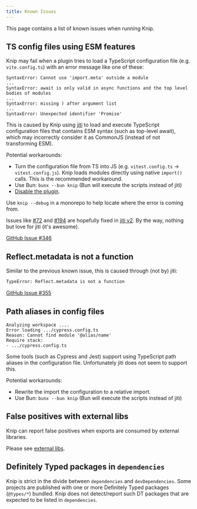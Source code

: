 ```yaml
---
title: Known Issues
---
```


This page contains a list of known issues when running Knip.

## TS config files using ESM features

Knip may fail when a plugin tries to load a TypeScript configuration file (e.g.
`vite.config.ts`) with an error message like one of these:

```
SyntaxError: Cannot use 'import.meta' outside a module
...
SyntaxError: await is only valid in async functions and the top level bodies of modules
...
SyntaxError: missing ) after argument list
...
SyntaxError: Unexpected identifier 'Promise'
```

This is caused by Knip using [jiti][1] to load and execute TypeScript
configuration files that contains ESM syntax (such as top-level await), which
may incorrectly consider it as CommonJS (instead of not transforming ESM).

Potential workarounds:

- Turn the configuration file from TS into JS (e.g. `vitest.config.ts` →
  `vitest.config.js`). Knip loads modules directly using native `import()`
  calls. This is the recommended workaround.
- Use Bun: `bunx --bun knip` (Bun will execute the scripts instead of jiti)
- [Disable the plugin][2].

Use `knip --debug` in a monorepo to help locate where the error is coming from.

Issues like [#72][3] and [#194][4] are hopefully fixed in [jiti v2][5]. By the
way, nothing but love for jiti (it's awesome).

[GitHub Issue #346][6]

## Reflect.metadata is not a function

Similar to the previous known issue, this is caused through (not by) jiti:

```sh
TypeError: Reflect.metadata is not a function
```

[GitHub Issue #355][7]

## Path aliases in config files

```
Analyzing workspace ....
Error loading .../cypress.config.ts
Reason: Cannot find module '@alias/name'
Require stack:
- .../cypress.config.ts
```

Some tools (such as Cypress and Jest) support using TypeScript path aliases in
the configuration file. Unfortunately jiti does not seem to support this.

Potential workarounds:

- Rewrite the import the configuration to a relative import.
- Use Bun: `bunx --bun knip` (Bun will execute the scripts instead of jiti)

## False positives with external libs

Knip can report false positives when exports are consumed by external libraries.

Please see [external libs](../guides/handling-issues.mdx#external-libs).

## Definitely Typed packages in `dependencies`

Knip is strict in the divide between `dependencies` and `devDependencies`. Some
projects are published with one or more Definitely Typed packages (`@types/*`)
bundled. Knip does not detect/report such DT packages that are expected to be
listed in `dependencies`.

[1]: https://github.com/unjs/jiti
[2]: ./configuration.md#plugins
[3]: https://github.com/unjs/jiti/issues/72
[4]: https://github.com/unjs/jiti/issues/194
[5]: https://github.com/unjs/jiti/issues/174
[6]: https://github.com/webpro/knip/issues/346
[7]: https://github.com/webpro/knip/issues/355
